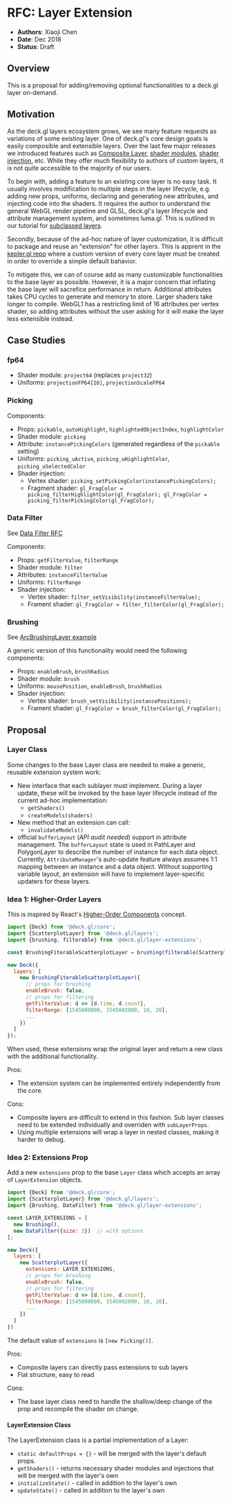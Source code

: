 # RFC: Layer Extension

* **Authors**: Xiaoji Chen
* **Date**: Dec 2018
* **Status**: Draft


## Overview

This is a proposal for adding/removing optional functionalities to a deck.gl layer on-demand.


## Motivation

As the deck.gl layers ecosystem grows, we see many feature requests as variations of some existing layer. One of deck.gl's core design goals is easily composible and extensible layers. Over the last few major releases we introduced features such as [Composite Layer](/docs/api-reference/composite-layer.md), [shader modules](https://github.com/uber/luma.gl/blob/master/docs/developer-guide/shadertools/using-shader-modules.md), [shader injection](https://github.com/uber/luma.gl/blob/master/dev-docs/RFCs/v6.0/shader-fragment-injection-rfc.md), etc. While they offer much flexibility to authors of custom layers, it is not quite accessible to the majority of our users.

To begin with, adding a feature to an existing core layer is no easy task. It usually involves modification to multiple steps in the layer lifecycle, e.g. adding new props, uniforms, declaring and generating new attributes, and injecting code into the shaders. It requires the author to understand the general WebGL render pipeline and GLSL, deck.gl's layer lifecycle and attribute management system, and sometimes luma.gl. This is outlined in our tutorial for [subclassed layers](/docs/developer-guide/subclassed-layers.md).

Secondly, because of the ad-hoc nature of layer customization, it is difficult to package and reuse an "extension" for other layers. This is apprent in the [kepler.gl repo](https://github.com/uber/kepler.gl/tree/master/src/deckgl-layers) where a custom version of every core layer must be created in order to override a simple default bahavior.

To mitigate this, we can of course add as many customizable functionalities to the base layer as possible. However, it is a major concern that inflating the base layer will sacrefice performance in return. Additional attributes takes CPU cycles to generate and memory to store. Larger shaders take longer to compile. WebGL1 has a restricting limit of 16 attributes per vertex shader, so adding attributes without the user asking for it will make the layer less extensible instead.


## Case Studies

### fp64

* Shader module: `project64` (replaces `project32`)
* Uniforms: `projectionFP64[16]`, `projectionScaleFP64`

### Picking

Components:

* Props: `pickable`, `autoHighlight`, `highlightedObjectIndex`, `highlightColor`
* Shader module: `picking`
* Attribute: `instancePickingColors` (generated regardless of the `pickable` setting)
* Uniforms: `picking_uActive`, `picking_uHighlightColor`, `picking_uSelectedColor`
* Shader injection:
  - Vertex shader: `picking_setPickingColor(instancePickingColors);`
  - Fragment shader: `gl_FragColor = picking_filterHighlightColor(gl_FragColor); gl_FragColor = picking_filterPickingColor(gl_FragColor);`

### Data Filter

See [Data Filter RFC](/dev-docs/RFCs/v6.0/data-filter-rfc.md)

Components:

* Props: `getFilterValue`, `filterRange`
* Shader module: `filter`
* Attributes: `instanceFilterValue`
* Uniforms: `filterRange`
* Shader injection:
  - Vertex shader: `filter_setVisibility(instanceFilterValue);`
  - Frament shader: `gl_FragColor = filter_filterColor(gl_FragColor);`

### Brushing

See [ArcBrushingLayer example](https://gist.github.com/Pessimistress/dc2becf3809c67dc443b4dbab1b9a46f#file-index-html-L128)

A generic version of this functionality would need the following components:

* Props: `enableBrush`, `brushRadius`
* Shader module: `brush`
* Uniforms: `mousePosition`, `enableBrush`, `brushRadius`
* Shader injection:
  - Vertex shader: `brush_setVisibility(instancePositions);`
  - Frament shader: `gl_FragColor = brush_filterColor(gl_FragColor);`


## Proposal

### Layer Class

Some changes to the base Layer class are needed to make a generic, reusable extension system work:

* New interface that each sublayer must implement. During a layer update, these will be invoked by the base layer lifecycle instead of the current ad-hoc implementation:
  - `getShaders()`
  - `createModels(shaders)`
* New method that an extension can call:
  - `invalidateModels()`
* official `bufferLayout` (*API audit needed*) support in attribute management. The `bufferLayout` state is used in PathLayer and PolygonLayer to describe the number of instance for each data object. Currently, `AttributeManager`'s auto-update feature always assumes 1:1 mapping between an instance and a data object. Without supporting variable layout, an extension will have to implement layer-specific updaters for these layers.


### Idea 1: Higher-Order Layers

This is inspired by React's [Higher-Order Components](https://reactjs.org/docs/higher-order-components.html) concept.

```js
import {Deck} from '@deck.gl/core';
import {ScatterplotLayer} from '@deck.gl/layers';
import {brushing, filterable} from '@deck.gl/layer-extensions';

const BrushingFiterableScatterplotLayer = brushing(filterable(ScatterplotLayer, {size: 2}));

new Deck({
  layers: [
    new BrushingFiterableScatterplotLayer({
      // props for brushing
      enableBrush: false,
      // props for filtering
      getFilterValue: d => [d.time, d.count],
      filterRange: [1545000000, 1545002000, 10, 20],
      ...
    })
  ]
});
```

When used, these extensions wrap the original layer and return a new class with the additional functionality.

Pros:

- The extension system can be implemented entirely independently from the core.

Cons:

- Composite layers are difficult to extend in this fashion. Sub layer classes need to be extended individually and overriden with `subLayerProps`.
- Using multiple extensions will wrap a layer in nested classes, making it harder to debug.


### Idea 2: Extensions Prop

Add a new `extensions` prop to the base `Layer` class which accepts an array of `LayerExtension` objects.

```js
import {Deck} from '@deck.gl/core';
import {ScatterplotLayer} from '@deck.gl/layers';
import {Brushing, DataFilter} from '@deck.gl/layer-extensions';

const LAYER_EXTENSIONS = [
  new Brushing(),
  new DataFilter({size: 2})  // with options
];

new Deck({
  layers: [
    new ScatterplotLayer({
      extensions: LAYER_EXTENSIONS,
      // props for brushing
      enableBrush: false,
      // props for filtering
      getFilterValue: d => [d.time, d.count],
      filterRange: [1545000000, 1545002000, 10, 20],
      ...
    })
  ]
})
```

The default value of `extensions` is `[new Picking()]`.

Pros:

- Composite layers can directly pass extensions to sub layers
- Flat structure, easy to read

Cons:

- The base layer class need to handle the shallow/deep change of the prop and recompile the shader on change.


#### LayerExtension Class

The LayerExtension class is a partial implementation of a Layer:

* `static defaultProps = {}` - will be merged with the layer's default props.
* `getShaders()` - returns necessary shader modules and injections that will be merged with the layer's own
* `initializeState()` - called in addition to the layer's own
* `updateState()` - called in addition to the layer's own
